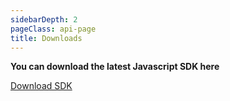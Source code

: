 ```yaml
---
sidebarDepth: 2
pageClass: api-page
title: Downloads
---
```


<div style="align-items: center;" class="buttons-holder content-center get-started__btn-holder">
  <p style="font-weight: bold;">
    You can download the latest Javascript SDK here
  </p>
  <a href="/download-files/mmapi-javascript-sdk-1.0.0.zip" class="btn btn--accent" download>
    Download SDK
  </a>
</div>

